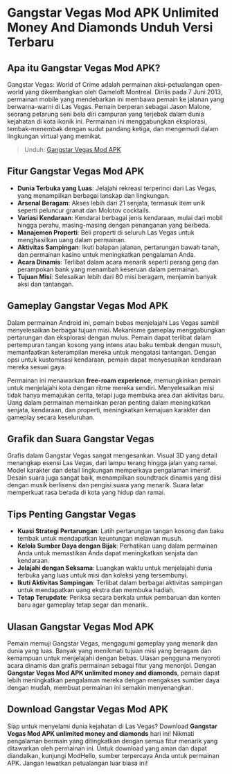 # Gangstar Vegas Mod APK Unlimited Money And Diamonds Unduh Versi Terbaru

## Apa itu Gangstar Vegas Mod APK?
Gangstar Vegas: World of Crime adalah permainan aksi-petualangan open-world yang dikembangkan oleh Gameloft Montreal. Dirilis pada 7 Juni 2013, permainan mobile yang mendebarkan ini membawa pemain ke jalanan yang berwarna-warni di Las Vegas. Pemain berperan sebagai Jason Malone, seorang petarung seni bela diri campuran yang terjebak dalam dunia kejahatan di kota ikonik ini. Permainan ini menggabungkan eksplorasi, tembak-menembak dengan sudut pandang ketiga, dan mengemudi dalam lingkungan virtual yang memikat.

>Unduh: [Gangstar Vegas Mod APK](https://dub.sh/gangstar-vegas)

## Fitur Gangstar Vegas Mod APK
- **Dunia Terbuka yang Luas**: Jelajahi rekreasi terperinci dari Las Vegas, yang menampilkan berbagai lanskap dan lingkungan.
- **Arsenal Beragam**: Akses lebih dari 21 senjata, termasuk item unik seperti peluncur granat dan Molotov cocktails.
- **Variasi Kendaraan**: Kendarai berbagai jenis kendaraan, mulai dari mobil hingga perahu, masing-masing dengan penanganan yang berbeda.
- **Manajemen Properti**: Beli properti di seluruh Las Vegas untuk menghasilkan uang dalam permainan.
- **Aktivitas Sampingan**: Ikuti balapan jalanan, pertarungan bawah tanah, dan permainan kasino untuk meningkatkan pengalaman Anda.
- **Acara Dinamis**: Terlibat dalam acara menarik seperti perang geng dan perampokan bank yang menambah keseruan dalam permainan.
- **Tujuan Misi**: Selesaikan lebih dari 80 misi beragam, menjamin banyak aksi dan tantangan.

## Gameplay Gangstar Vegas Mod APK
Dalam permainan Android ini, pemain bebas menjelajahi Las Vegas sambil menyelesaikan berbagai tujuan misi. Mekanisme gameplay menggabungkan pertarungan dan eksplorasi dengan mulus. Pemain dapat terlibat dalam pertempuran tangan kosong yang intens atau baku tembak dengan musuh, memanfaatkan keterampilan mereka untuk mengatasi tantangan. Dengan opsi untuk kustomisasi kendaraan, pemain dapat menyesuaikan kendaraan mereka sesuai gaya.

Permainan ini menawarkan **free-roam experience**, memungkinkan pemain untuk menjelajahi kota dengan ritme mereka sendiri. Menyelesaikan misi tidak hanya memajukan cerita, tetapi juga membuka area dan aktivitas baru. Uang dalam permainan memainkan peran penting dalam meningkatkan senjata, kendaraan, dan properti, meningkatkan kemajuan karakter dan gameplay secara keseluruhan.

## Grafik dan Suara Gangstar Vegas
Grafis dalam Gangstar Vegas sangat mengesankan. Visual 3D yang detail menangkap esensi Las Vegas, dari lampu terang hingga jalan yang ramai. Model karakter dan detail lingkungan memperkaya pengalaman imersif. Desain suara juga sangat baik, menampilkan soundtrack dinamis yang diisi dengan musik berlisensi dan pengisi suara yang menarik. Suara latar memperkuat rasa berada di kota yang hidup dan ramai.

## Tips Penting Gangstar Vegas
- **Kuasi Strategi Pertarungan**: Latih pertarungan tangan kosong dan baku tembak untuk mendapatkan keuntungan melawan musuh.
- **Kelola Sumber Daya dengan Bijak**: Perhatikan uang dalam permainan Anda untuk memastikan Anda dapat meningkatkan senjata dan kendaraan.
- **Jelajahi dengan Seksama**: Luangkan waktu untuk menjelajahi dunia terbuka yang luas untuk misi dan koleksi yang tersembunyi.
- **Ikuti Aktivitas Sampingan**: Terlibat dalam berbagai aktivitas sampingan untuk mendapatkan uang ekstra dan membuka hadiah.
- **Tetap Terupdate**: Periksa secara berkala untuk pembaruan dan konten baru agar gameplay tetap segar dan menarik.

## Ulasan Gangstar Vegas Mod APK
Pemain memuji Gangstar Vegas, mengagumi gameplay yang menarik dan dunia yang luas. Banyak yang menikmati tujuan misi yang beragam dan kemampuan untuk menjelajahi dengan bebas. Ulasan pengguna menyoroti acara dinamis dan grafis permainan sebagai fitur yang menonjol. Dengan **Gangstar Vegas Mod APK unlimited money and diamonds**, pemain dapat lebih meningkatkan pengalaman mereka dengan mengakses sumber daya dengan mudah, membuat permainan ini semakin menyenangkan.

## Download Gangstar Vegas Mod APK
Siap untuk menyelami dunia kejahatan di Las Vegas? Download **Gangstar Vegas Mod APK unlimited money and diamonds** hari ini! Nikmati pengalaman bermain yang ditingkatkan dengan semua fitur menarik yang ditawarkan oleh permainan ini. Untuk download yang aman dan dapat diandalkan, kunjungi ModHello, sumber terpercaya Anda untuk permainan APK. Jangan lewatkan petualangan luar biasa ini!
